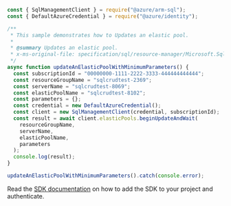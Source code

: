 ```javascript
const { SqlManagementClient } = require("@azure/arm-sql");
const { DefaultAzureCredential } = require("@azure/identity");

/**
 * This sample demonstrates how to Updates an elastic pool.
 *
 * @summary Updates an elastic pool.
 * x-ms-original-file: specification/sql/resource-manager/Microsoft.Sql/preview/2020-11-01-preview/examples/ElasticPoolUpdateMin.json
 */
async function updateAnElasticPoolWithMinimumParameters() {
  const subscriptionId = "00000000-1111-2222-3333-444444444444";
  const resourceGroupName = "sqlcrudtest-2369";
  const serverName = "sqlcrudtest-8069";
  const elasticPoolName = "sqlcrudtest-8102";
  const parameters = {};
  const credential = new DefaultAzureCredential();
  const client = new SqlManagementClient(credential, subscriptionId);
  const result = await client.elasticPools.beginUpdateAndWait(
    resourceGroupName,
    serverName,
    elasticPoolName,
    parameters
  );
  console.log(result);
}

updateAnElasticPoolWithMinimumParameters().catch(console.error);
```

Read the [SDK documentation](https://github.com/Azure/azure-sdk-for-js/blob/%40azure%2Farm-sql_9.0.1/sdk/sql/arm-sql/README.md) on how to add the SDK to your project and authenticate.
